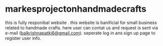# markesprojectonhandmadecrafts
this is fully  responibal website .
this website is banificial for small business related to handmade crafts.
here user can contat us and request is sent via e-mail (balkrishnapatki6@gmail.com).
seperate log in ans sign up page to register user info.
